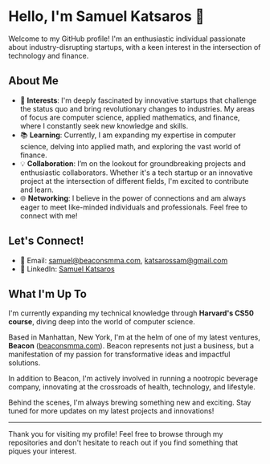 # Hello, I'm Samuel Katsaros 👋

Welcome to my GitHub profile! I'm an enthusiastic individual passionate about industry-disrupting startups, with a keen interest in the intersection of technology and finance.

## About Me

- 🚀 **Interests**: I'm deeply fascinated by innovative startups that challenge the status quo and bring revolutionary changes to industries. My areas of focus are computer science, applied mathematics, and finance, where I constantly seek new knowledge and skills.
- 📚 **Learning**: Currently, I am expanding my expertise in computer science, delving into applied math, and exploring the vast world of finance.
- 💡 **Collaboration**: I’m on the lookout for groundbreaking projects and enthusiastic collaborators. Whether it's a tech startup or an innovative project at the intersection of different fields, I'm excited to contribute and learn.
- 🌐 **Networking**: I believe in the power of connections and am always eager to meet like-minded individuals and professionals. Feel free to connect with me!

## Let's Connect!

- 📧 Email: [samuel@beaconsmma.com](mailto:samuel@beaconsmma.com), [katsarossam@gmail.com](mailto:katsarossam@gmail.com)
- 🔗 LinkedIn: [Samuel Katsaros](https://linkedin.com/in/samuel-katsaros/)

## What I'm Up To

I'm currently expanding my technical knowledge through **Harvard's CS50 course**, diving deep into the world of computer science. 

Based in Manhattan, New York, I'm at the helm of one of my latest ventures, **Beacon** ([beaconsmma.com](https://beaconsmma.com)). Beacon represents not just a business, but a manifestation of my passion for transformative ideas and impactful solutions.

In addition to Beacon, I'm actively involved in running a nootropic beverage company, innovating at the crossroads of health, technology, and lifestyle.

Behind the scenes, I'm always brewing something new and exciting. Stay tuned for more updates on my latest projects and innovations!

---

Thank you for visiting my profile! Feel free to browse through my repositories and don't hesitate to reach out if you find something that piques your interest.
